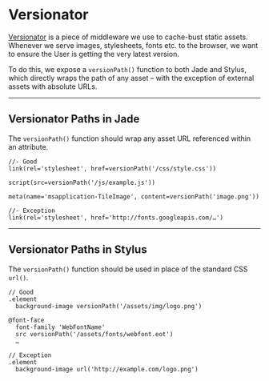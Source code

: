 # Versionator

[Versionator](https://github.com/serby/versionator) is a piece of middleware we use to cache-bust static assets. Whenever we serve images, stylesheets, fonts etc. to the browser, we want to ensure the User is getting the very latest version.

To do this, we expose a `versionPath()` function to both Jade and Stylus, which directly wraps the path of any asset – with the exception of external assets with absolute URLs.

---

## Versionator Paths in Jade

The `versionPath()` function should wrap any asset URL referenced within an attribute.

```jade
//- Good
link(rel='stylesheet', href=versionPath('/css/style.css'))

script(src=versionPath('/js/example.js'))

meta(name='msapplication-TileImage', content=versionPath('image.png'))

//- Exception
link(rel='stylesheet', href='http://fonts.googleapis.com/…')

```

---

## Versionator Paths in Stylus

The `versionPath()` function should be used in place of the standard CSS `url()`.

```stylus
// Good
.element
  background-image versionPath('/assets/img/logo.png')

@font-face
  font-family 'WebFontName'
  src versionPath('/assets/fonts/webfont.eot')
  …

// Exception
.element
  background-image url('http://example.com/logo.png')
```
